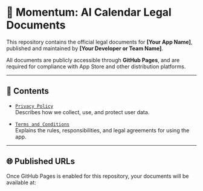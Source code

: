 # 📄 Momentum: AI Calendar Legal Documents

This repository contains the official legal documents for **[Your App Name]**, published and maintained by **[Your Developer or Team Name]**.

All documents are publicly accessible through **GitHub Pages**, and are required for compliance with App Store and other distribution platforms.

---

## 📘 Contents

- [`Privacy Policy`](./privacy-policy.md)  
  Describes how we collect, use, and protect user data.

- [`Terms and Conditions`](./terms-and-conditions.md)  
  Explains the rules, responsibilities, and legal agreements for using the app.

---

## 🌐 Published URLs

Once GitHub Pages is enabled for this repository, your documents will be available at:
